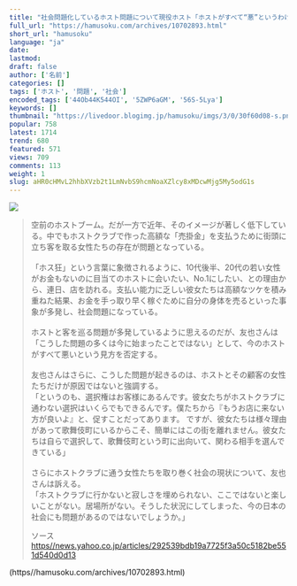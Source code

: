 ```yaml
---
title: "社会問題化しているホスト問題について現役ホスト「ホストがすべて“悪”というわけではない」「選択権は女性にある」「今の日本の社会にも問題がある」"
full_url: "https://hamusoku.com/archives/10702893.html"
short_url: "hamusoku"
language: "ja"
date: 
lastmod: 
draft: false
author: ['名前']
categories: []
tags: ['ホスト', '問題', '社会']
encoded_tags: ['44Ob44K544OI', '5ZWP6aGM', '56S-5Lya']
keywords: []
thumbnail: "https://livedoor.blogimg.jp/hamusoku/imgs/3/0/30f60d08-s.png"
popular: 758
latest: 1714
trend: 680
featured: 571
views: 709
comments: 113
weight: 1
slug: aHR0cHMvL2hhbXVzb2t1LmNvbS9hcmNoaXZlcy8xMDcwMjg5My5odG1s
---
```


![](https://livedoor.blogimg.jp/hamusoku/imgs/3/0/30f60d08-s.png)

<blockquote><p></p><p> 空前のホストブーム。だが一方で近年、そのイメージが著しく低下している。中でもホストクラブで作った高額な「売掛金」を支払うために街頭に立ち客を取る女性たちの存在が問題となっている。 <br> <br> 「ホス狂」という言葉に象徴されるように、10代後半、20代の若い女性がお金もないのに目当てのホストに会いたい、No.1にしたい、との理由から、連日、店を訪れる。支払い能力に乏しい彼女たちは高額なツケを積み重ねた結果、お金を手っ取り早く稼ぐために自分の身体を売るといった事象が多発し、社会問題になっている。<br> <br> ホストと客を巡る問題が多発しているように思えるのだが、友也さんは「こうした問題の多くは今に始まったことではない」として、今のホストがすべて悪いという見方を否定する。<br> <br> 友也さんはさらに、こうした問題が起きるのは、ホストとその顧客の女性たちだけが原因ではないと強調する。<br> 「というのも、選択権はお客様にあるんです。彼女たちがホストクラブに通わない選択はいくらでもできるんです。僕たちから『もうお店に来ない方が良いよ』と、促すことだってあります。 ですが、彼女たちは様々理由があって歌舞伎町にいるからこそ、簡単にはこの街を離れません。彼女たちは自らで選択して、歌舞伎町という町に出向いて、関わる相手を選んできている」 <br> <br> さらにホストクラブに通う女性たちを取り巻く社会の現状について、友也さんは訴える。<br> 「ホストクラブに行かないと寂しさを埋められない、ここではないと楽しいことがない。居場所がない。そうした状況にしてしまった、今の日本の社会にも問題があるのではないでしょうか。」<br></p>ソース <a href='https//news.yahoo.co.jp/articles/292539bdb19a7725f3a50c5182be551d540d0d13?page=1' target='blank'>https//news.yahoo.co.jp/articles/292539bdb19a7725f3a50c5182be551d540d0d13</a></blockquote>

(https//hamusoku.com/archives/10702893.html)
